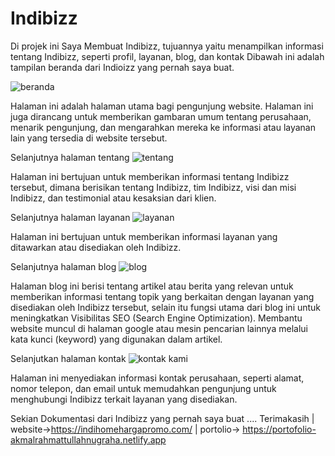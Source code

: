 <h1>Indibizz</h1>
Di projek ini Saya Membuat Indibizz, tujuannya yaitu menampilkan informasi tentang Indibizz, seperti profil, layanan, blog,  dan kontak
Dibawah ini adalah tampilan beranda dari Indioizz yang pernah saya buat.

 ![beranda](https://github.com/user-attachments/assets/a6d3ae13-4059-48c2-8a7a-2f47a742b537)

Halaman ini adalah halaman utama bagi pengunjung website. Halaman ini juga dirancang untuk memberikan gambaran umum tentang perusahaan, menarik pengunjung, dan mengarahkan mereka ke informasi atau layanan lain yang tersedia di website tersebut.


Selanjutnya halaman tentang
 ![tentang](https://github.com/user-attachments/assets/1e435b6d-578e-4462-ab5d-7117193bfc0d)

Halaman ini bertujuan untuk memberikan informasi tentang Indibizz tersebut, dimana berisikan tentang Indibizz, tim Indibizz, visi dan misi Indibizz, dan testimonial atau kesaksian dari klien.


Selanjutnya halaman layanan
 ![layanan](https://github.com/user-attachments/assets/59652fc0-b49c-4b7b-a53d-f001adde7030)

Halaman ini bertujuan untuk memberikan informasi layanan yang ditawarkan atau disediakan oleh Indibizz.


Selanjutnya halaman blog
 ![blog](https://github.com/user-attachments/assets/563e20c8-3ea1-4f72-9f73-8ce4d7a6b93e)

Halaman blog ini berisi tentang artikel atau berita yang relevan untuk memberikan informasi tentang topik yang berkaitan dengan layanan yang disediakan oleh Indibizz tersebut, selain itu fungsi utama dari blog ini untuk meningkatkan Visibilitas SEO (Search Engine Optimization). Membantu website muncul di halaman google atau mesin pencarian lainnya melalui kata kunci (keyword) yang digunakan dalam artikel.


Selanjutkan halaman kontak
 ![kontak kami](https://github.com/user-attachments/assets/8e16e65d-17c4-467f-bbfa-2ccb1289429d)

Halaman ini menyediakan informasi kontak perusahaan, seperti alamat, nomor telepon, dan email untuk memudahkan pengunjung untuk menghubungi Indibizz terkait layanan yang disediakan.

Sekian Dokumentasi dari Indibizz yang pernah saya buat .... Terimakasih | website->https://indihomehargapromo.com/ | portolio-> https://portofolio-akmalrahmattullahnugraha.netlify.app

